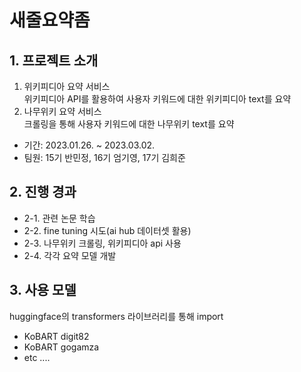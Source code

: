 # 새줄요약좀

## 1. 프로젝트 소개
1) 위키피디아 요약 서비스\
위키피디아  API를 활용하여 사용자 키워드에 대한 위키피디아 text를 요약
2) 나무위키 요약 서비스\
크롤링을 통해 사용자 키워드에 대한 나무위키 text를 요약

 - 기간: 2023.01.26. ~ 2023.03.02.
 - 팀원: 15기 반민정, 16기 엄기영, 17기 김희준

## 2. 진행 경과
 - 2-1. 관련 논문 학습
 - 2-2. fine tuning 시도(ai hub 데이터셋 활용)
 - 2-3. 나무위키 크롤링, 위키피디아 api 사용
 - 2-4. 각각 요약 모델 개발

## 3. 사용 모델
huggingface의 transformers 라이브러리를 통해 import
 - KoBART digit82
 - KoBART gogamza
 - etc ....
